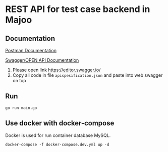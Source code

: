 # REST API for test case backend in Majoo

## Documentation
[Postman Documentation](https://documenter.getpostman.com/view/12132212/UzJPLEp5)

 [Swagger/OPEN API Documentation](https://editor.swagger.io/)
 1. Please open link https://editor.swagger.io/
 2. Copy all code in file `apispesification.json` and paste into web swagger on top

## Run 
```
go run main.go
```

## Use docker with docker-compose
Docker is used for run container database MySQL.
```
docker-compose -f docker-compose.dev.yml up -d
```